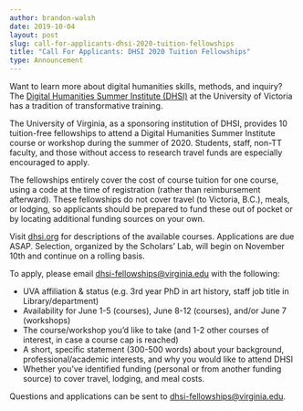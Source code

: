 ```yaml
---
author: brandon-walsh
date: 2019-10-04
layout: post
slug: call-for-applicants-dhsi-2020-tuition-fellowships
title: "Call For Applicants: DHSI 2020 Tuition Fellowships"
type: Announcement
---
```


Want to learn more about digital humanities skills, methods, and inquiry? The <a href="https://dhsi.org/">Digital Humanities Summer Institute (DHSI)</a> at the University of Victoria has a tradition of transformative training.

The University of Virginia, as a sponsoring institution of DHSI, provides 10 tuition-free fellowships to attend a Digital Humanities Summer Institute course or workshop during the summer of 2020. Students, staff, non-TT faculty, and those without access to research travel funds are especially encouraged to apply.

The fellowships entirely cover the cost of course tuition for one course, using a code at the time of registration (rather than reimbursement afterward). These fellowships do not cover travel (to Victoria, B.C.), meals, or lodging, so applicants should be prepared to fund these out of pocket or by locating additional funding sources on your own.

Visit <a href="https://dhsi.org/course-offerings/">dhsi.org</a> for descriptions of the available courses. Applications are due ASAP. Selection, organized by the Scholars’ Lab, will begin on November 10th and continue on a rolling basis.

To apply, please email dhsi-fellowships@virginia.edu with the following:  
- UVA affiliation & status (e.g. 3rd year PhD in art history, staff job title in Library/department)  
- Availability for June 1-5 (courses), June 8-12 (courses), and/or June 7 (workshops)  
- The course/workshop you’d like to take (and 1-2 other courses of interest, in case a course cap is reached)  
- A short, specific statement (300-500 words) about your background, professional/academic interests, and why you would like to attend DHSI  
- Whether you’ve identified funding (personal or from another funding source) to cover travel, lodging, and meal costs.  

Questions and applications can be sent to <a href="mailto:dhsi-fellowships@virginia.edu">dhsi-fellowships@virginia.edu</a>.
